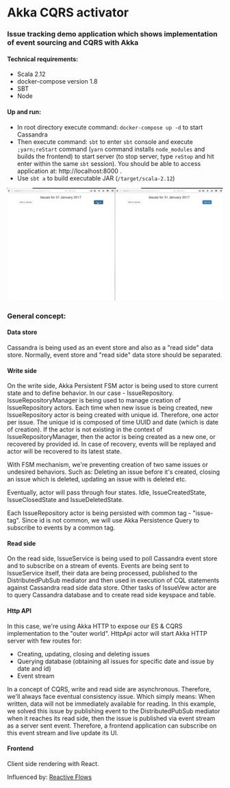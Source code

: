 # Akka CQRS activator

### Issue tracking demo application which shows implementation of event sourcing and CQRS with Akka

#### Technical requirements:

- Scala 2.12
- docker-compose version 1.8
- SBT
- Node

#### Up and run:

- In root directory execute command: `docker-compose up -d` to start Cassandra
- Then execute command: `sbt` to enter `sbt` console and execute `;yarn;reStart` command
  (`yarn` command installs `node_modules` and builds the frontend) to start server
  (to stop server, type `reStop` and hit enter within the same `sbt` session).
  You should be able to access application at: http://localhost:8000 .
- Use `sbt a` to build executable JAR (`/target/scala-2.12`)

![alt text](images/issue-tracker.gif)

### General concept:

#### Data store

Cassandra is being used as an event store and also as a "read side" data store. Normally, event store
and "read side" data store should be separated.

#### Write side

On the write side, Akka Persistent FSM actor is being used to store current state and to define behavior.
In our case - IssueRepository.
IssueRepositoryManager is being used to manage creation of IssueRepository actors.
Each time when new issue is being created, new IssueRepository actor is being created with unique id. Therefore,
one actor per issue. The unique id is composed of time UUID and date (which is date of creation).
If the actor is not existing in the context of IssueRepositoryManager, then the actor is being created as a new one, or recovered
by provided id. In case of recovery, events will be replayed and actor will be recovered to its
latest state.

With FSM mechanism, we're preventing creation of two same issues or undesired behaviors. Such as:
Deleting an issue before it's created, closing an issue which is deleted, updating an issue with is deleted etc.

Eventually, actor will pass through four states. Idle, IssueCreatedState, IssueClosedState
and IssueDeletedState.

Each IssueRepository actor is being persisted with common tag - "issue-tag". Since id is not common, we will use
Akka Persistence Query to subscribe to events by a common tag.

#### Read side

On the read side, IssueService is being used to poll Cassandra event store and to subscribe on a stream of
events. Events are being sent to IssueService itself, their data are being processed, published to the DistributedPubSub mediator
and then used in execution of CQL statements against Cassandra read side data store.
Other tasks of IssueVew actor are to query Cassandra database and to create read side keyspace and table.

#### Http API

In this case, we're using Akka HTTP to expose our ES & CQRS implementation to the "outer world".
HttpApi actor will start Akka HTTP server with few routes for:

- Creating, updating, closing and deleting issues
- Querying database (obtaining all issues for specific date and issue by date and id)
- Event stream

In a concept of CQRS, write and read side are asynchronous. Therefore, we'll always face eventual consistency issue.
Which simply means: When written, data will not be immediately available for reading. In this example, we solved
this issue by publishing event to the DistributedPubSub mediator when it reaches its read side, then the issue is
published via event stream as a server sent event. Therefore, a frontend application can subscribe on this event
stream and live update its UI.

#### Frontend

Client side rendering with React.

Influenced by: [Reactive Flows](https://github.com/hseeberger/reactive-flows)
